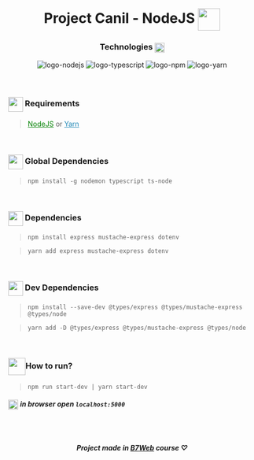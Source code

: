 <div>
<h1 align=center>Project Canil - NodeJS <img align=center width="45px" src="https://cdn3.emoji.gg/emojis/4408_nodejs.png"/></h1>
<h3 align=center>Technologies <img align=center width=20 src="https://cdn3.emoji.gg/emojis/8995-staff-icon.png"/></h3>
</div>

<div align=center>
<img src="https://img.shields.io/badge/Node.js-43853D?style=for-the-badge&logo=node.js&logoColor=white" alt="logo-nodejs">
<img src="https://img.shields.io/badge/TypeScript-007ACC?style=for-the-badge&logo=typescript&logoColor=white" alt="logo-typescript">
<img src="https://img.shields.io/badge/npm-CB3837?logo=npm&logoColor=fff&style=for-the-badge" alt="logo-npm">
<img src="https://img.shields.io/badge/Yarn-2C8EBB?logo=yarn&logoColor=fff&style=for-the-badge" alt="logo-yarn">
</div>

<br />
<br />

<h3><img src="https://cdn3.emoji.gg/emojis/5955-square-download-update.png" align=center width=30/> Requirements</h3>

> <a target="_blank" style="color: green" href="https://nodejs.org/">NodeJS</a> or <a target="_blank" style="color: #2188b6" href="https://yarnpkg.com/">Yarn</a>

<br />

<h3><img src="https://cdn3.emoji.gg/emojis/6047-clouddownload.png" align=center width=30/> Global Dependencies</h3>

> `npm install -g nodemon typescript ts-node`

<br />

<h3><img src="https://cdn3.emoji.gg/emojis/6047-clouddownload.png" align=center width=30/> Dependencies</h3>

> `npm install express mustache-express dotenv`

> `yarn add express mustache-express dotenv`

<br />

<h3><img src="https://cdn3.emoji.gg/emojis/6047-clouddownload.png" align=center width=30/> Dev Dependencies</h3>

> `npm install --save-dev @types/express @types/mustache-express @types/node`

> `yarn add -D @types/express @types/mustache-express @types/node`

<br />

<h3><img src="https://cdn3.emoji.gg/emojis/9718-sonic-tpose.png" align=center width=35/>How to run?</h3>

> `npm run start-dev | yarn start-dev`

###### <img src="https://cdn3.emoji.gg/emojis/6377-firefox.png" align=center width=20/>  **in browser open `localhost:5000`**

<br />

<h5 align=center>Project made in <a href="https://b7web.com.br/fullstack/" target="_blank">B7Web</a> course ♡</h5>
